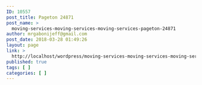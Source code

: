```yaml
---
ID: 10557
post_title: Pageton 24871
post_name: >
  moving-services-moving-services-moving-services-pageton-24871
author: mrgabonijeff@gmail.com
post_date: 2018-03-28 01:49:26
layout: page
link: >
  http://localhost/wordpress/moving-services-moving-services-moving-services-pageton-24871/
published: true
tags: [ ]
categories: [ ]
---
```

